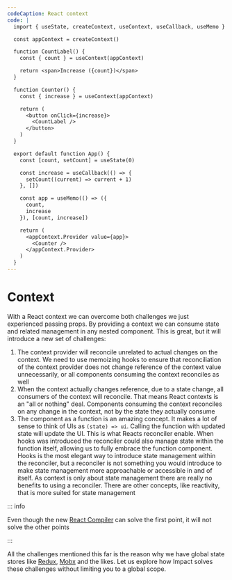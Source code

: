 ```yaml
---
codeCaption: React context
code: |
  import { useState, createContext, useContext, useCallback, useMemo } from 'react'

  const appContext = createContext()

  function CountLabel() {
    const { count } = useContext(appContext)

    return <span>Increase ({count})</span>
  }

  function Counter() {
    const { increase } = useContext(appContext)

    return (
      <button onClick={increase}>
        <CountLabel />
      </button>
    )
  }

  export default function App() {
    const [count, setCount] = useState(0)

    const increase = useCallback(() => {
      setCount((current) => current + 1)
    }, [])

    const app = useMemo(() => ({
      count,
      increase
    }), [count, increase])

    return (
      <appContext.Provider value={app}>
        <Counter />
      </appContext.Provider>
    )
  }
---
```


# Context

With a React context we can overcome both challenges we just experienced passing props. By providing a context we can consume state and related management in any nested component. This is great, but it will introduce a new set of challenges:

1. The context provider will reconcile unrelated to actual changes on the context. We need to use memoizing hooks to ensure that reconciliation of the context provider does not change reference of the context value unnecessarily, or all components consuming the context reconciles as well
2. When the context actually changes reference, due to a state change, all consumers of the context will reconcile. That means React contexts is an "all or nothing" deal. Components consuming the context reconciles on any change in the context, not by the state they actually consume
3. The component as a function is an amazing concept. It makes a lot of sense to think of UIs as `(state) => ui`. Calling the function with updated state will update the UI. This is what Reacts reconciler enable. When hooks was introduced the reconciler could also manage state within the function itself, allowing us to fully embrace the function component. Hooks is the most elegant way to introduce state management within the reconciler, but a reconciler is not something you would introduce to make state management more approachable or accessible in and of itself. As context is only about state management there are really no benefits to using a reconciler. There are other concepts, like reactivity, that is more suited for state management

::: info

Even though the new [React Compiler](https://react.dev/blog/2024/02/15/react-labs-what-we-have-been-working-on-february-2024#react-compiler) can solve the first point, it will not solve the other points

:::

<ClientOnly>
 <Playground />
</ClientOnly>

All the challenges mentioned this far is the reason why we have global state stores like [Redux](https://redux.js.org/), [Mobx](https://mobx.js.org/README.html) and the likes. Let us explore how Impact solves these challenges without limiting you to a global scope.
